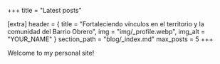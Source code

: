 +++
title = "Latest posts"

[extra]
header = { title = "Fortaleciendo vínculos en el territorio y la comunidad del Barrio Obrero", img = "img/_profile.webp", img_alt = "YOUR_NAME" }
section_path = "blog/_index.md"
max_posts = 5
+++

Welcome to my personal site!
